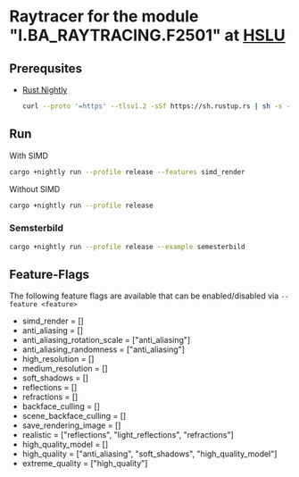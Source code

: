 # Raytracer for the module "I.BA_RAYTRACING.F2501" at [HSLU](https://www.hslu.ch/en/)

## Prerequsites

- [Rust Nightly](https://www.rust-lang.org/tools/install)
  ```bash
  curl --proto '=https' --tlsv1.2 -sSf https://sh.rustup.rs | sh -s -- -default-toolchain nightly
  ```

## Run

With SIMD

```bash
cargo +nightly run --profile release --features simd_render
```

Without SIMD

```bash
cargo +nightly run --profile release
```

### Semsterbild

```bash
cargo +nightly run --profile release --example semesterbild 
```

## Feature-Flags

The following feature flags are available that can be enabled/disabled via `--feature <feature>`

- simd_render = []
- anti_aliasing = []
- anti_aliasing_rotation_scale = ["anti_aliasing"]
- anti_aliasing_randomness = ["anti_aliasing"]
- high_resolution = []
- medium_resolution = []
- soft_shadows = []
- reflections = []
- refractions = []
- backface_culling = []
- scene_backface_culling = []
- save_rendering_image = []
- realistic = ["reflections", "light_reflections", "refractions"]
- high_quality_model = []
- high_quality = ["anti_aliasing", "soft_shadows", "high_quality_model"]
- extreme_quality = ["high_quality"]